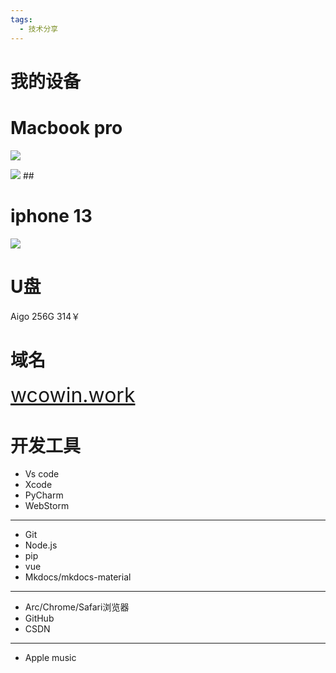 ```yaml
---
tags:
  - 技术分享
---
```


# 我的设备  

## </p><h1 id="01" name="01"><strong>Macbook pro</strong></h1><p>

![](https://cn.mcecy.com/image/20231004/1911c0331593833ea704a3b056fc0a74.png)  
<!-- ![](https://creatorspace.imgix.net/users/clk2ox8yp03prrv01esrq5bo0/3bpHuTcuZdIbHbWr-image.png?w=750&h=750){:height="30%" width="30%"} -->
<img class="img1" src="https://cn.mcecy.com/image/20231006/f94e9159a9204a11578c8e5eee7fd0f3.png">
## </p><h1 id="01" name="01"><strong>iphone 13</strong></h1><p>

![](https://cn.mcecy.com/image/20231004/d0d865836a593da35d044dbb10be3899.png)

## </p><h1 id="01" name="01"><strong>U盘</strong></h1><p>

Aigo 256G  314￥
## </p><h1 id="01" name="01"><strong>域名</strong></h1><p>


<font  color= #518FC1 size=6>[wcowin.work](https://wcowin.work)</font>


## <h1 id="01" name="01"><strong>开发工具</strong></h1>
* Vs code
* Xcode
* PyCharm
* WebStorm
***
* Git
* Node.js
* pip
* vue
* Mkdocs/mkdocs-material
***
* Arc/Chrome/Safari浏览器
* GitHub
* CSDN
***
* Apple music